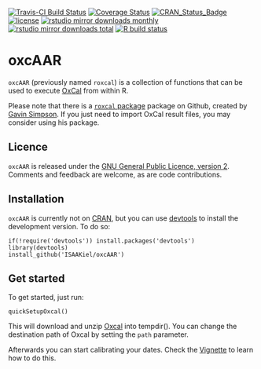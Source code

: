 [![Travis-CI Build
Status](https://travis-ci.org/ISAAKiel/oxcAAR.svg?branch=master)](https://travis-ci.org/ISAAKiel/oxcAAR)
[![Coverage
Status](https://img.shields.io/codecov/c/github/ISAAKiel/oxcAAR/master.svg)](https://codecov.io/github/ISAAKiel/oxcAAR?branch=master)
[![CRAN_Status_Badge](http://www.r-pkg.org/badges/version/oxcAAR)](http://cran.r-project.org/package=oxcAAR)
[![license](https://img.shields.io/badge/license-GPL%203-B50B82.svg)](https://www.r-project.org/Licenses/GPL-2)
[![rstudio mirror downloads
monthly](http://cranlogs.r-pkg.org/badges/oxcAAR)](http://cran.rstudio.com/web/packages/oxcAAR/index.html)
[![rstudio mirror downloads
total](http://cranlogs.r-pkg.org/badges/grand-total/oxcAAR)](http://cran.rstudio.com/web/packages/oxcAAR/index.html)
[![R build
status](https://github.com/ISAAKiel/oxcAAR/workflows/R-CMD-check/badge.svg)](https://github.com/ISAAKiel/oxcAAR/actions)

<!-- README.md is generated from README.Rmd. Please edit that file -->

oxcAAR
======

`oxcAAR` (previously named `roxcal`) is a collection of functions that
can be used to execute [OxCal](https://c14.arch.ox.ac.uk) from within R.

Please note that there is a [`roxcal`
package](https://github.com/gavinsimpson/roxcal) package on Github,
created by [Gavin Simpson](https://github.com/gavinsimpson). If you just
need to import OxCal result files, you may consider using his package.

Licence
-------

`oxcAAR` is released under the [GNU General Public Licence, version
2](http://www.r-project.org/Licenses/GPL-2). Comments and feedback are
welcome, as are code contributions.

Installation
------------

`oxcAAR` is currently not on [CRAN](http://cran.r-project.org/), but you
can use
[devtools](http://cran.r-project.org/web/packages/devtools/index.html)
to install the development version. To do so:

    if(!require('devtools')) install.packages('devtools')
    library(devtools)
    install_github('ISAAKiel/oxcAAR')

Get started
-----------

To get started, just run:

    quickSetupOxcal()

This will download and unzip
[Oxcal](https://c14.arch.ox.ac.uk/oxcal.html) into tempdir(). You can
change the destination path of Oxcal by setting the `path` parameter.

Afterwards you can start calibrating your dates. Check the
[Vignette](vignettes/basic-usage.Rmd) to learn how to do this.

